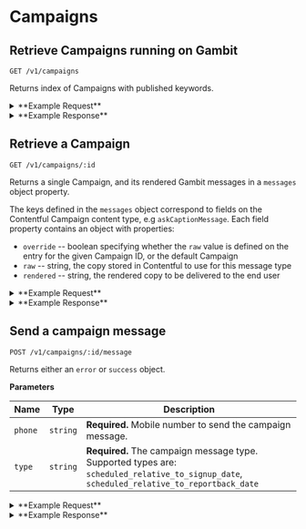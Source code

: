 # Campaigns

## Retrieve Campaigns running on Gambit

```
GET /v1/campaigns
```

Returns index of Campaigns with published keywords.

<details><summary>**Example Request**</summary><p>

```
curl http://localhost:5000/v1/campaigns \
  -H "Accept: application/json" \
  -H "Content-Type: application/json" \
```

</p></details>

<details><summary>**Example Response**</summary><p>

```
{
  "data": [
    {
      "id": "46",
      "title": "Don't Be a Sucker",
      "status": "closed",
      "keywords": [
        {
          "keyword": "SUCKERBOT"
        }
      ],
      "current_run": 7547,
      "mobilecommons_group_doing": 284005,
      "mobilecommons_group_completed": 284011
    },
    {
      "id": "2070",
      "title": "Bumble Bands",
      "status": "active",
      "keywords": [
        {
          "keyword": "BUMBLEBOT"
        },
        {
          "keyword": "BEESBOT"
        }
      ]
    },
    {
      "id": "3590",
      "title": "Shower Songs",
      "status": "active",
      "keywords": [
        {
          "keyword": "SHOWERBOT"
        }
      ]
    },
    {
      "id": "7483",
      "title": "Rinse, Recycle, Repeat",
      "status": "active",
      "keywords": [
        {
          "keyword": "RINSEBOT"
        }
      ]
    }
  ]
}
```

</p></details>

## Retrieve a Campaign

```
GET /v1/campaigns/:id
```

Returns a single Campaign, and its rendered Gambit messages in a `messages` object property.

The keys defined in the `messages` object correspond to fields on the Contentful Campaign content
type, e.g `askCaptionMessage`. Each field property contains an object with properties:

* `override` -- boolean specifying whether the `raw` value is defined on the entry for the
given Campaign ID, or the default Campaign
* `raw` -- string, the copy stored in Contentful to use for this message type
* `rendered` -- string, the rendered copy to be delivered to the end user

<details><summary>**Example Request**</summary><p>

```
curl http://localhost:5000/v1/campaigns/7483 \
     -H "Accept: application/json" \
     -H "Content-Type: application/json" \
```

</p></details>
<details><summary>**Example Response**</summary><p>

```
{
  "data": {
    "id": "7483",
    "title": "Rinse, Recycle, Repeat",
    "status": "active",
    "templates": {
      "gambitSignupMenu": {
        "override": true,
        "raw": "Great - it's simple: Keep beauty and personal care products out of landfills by making fun and creative recycling bins for the bathroom! \n\nThis action should take between 10 - 20 mins. Make it colorful so friends and family won't forget to recycle their bathroom empties. \n\nWhen you're done, text START to share a photo of your bin and you'll be entered to win a $5000 scholarship!",
        "rendered": "Great - it's simple: Keep beauty and personal care products out of landfills by making fun and creative recycling bins for the bathroom! \n\nThis action should take between 10 - 20 mins. Make it colorful so friends and family won't forget to recycle their bathroom empties. \n\nWhen you're done, text START to share a photo of your bin and you'll be entered to win a $5000 scholarship!"
      },
      "externalSignupMenu": {
        "override": true,
        "raw": "Thanks for joining {{title}}!\n\nNearly half of Americans don’t regularly recycle their beauty and personal care products. That’s a major reason these items account for a significant amount of landfill waste.\n\nThe solution is simple: Make fun and creative bins for bathrooms.\n\nOnce you have created some bathroom recycling bins, take a pic to prove it! Then text {{cmd_reportback}} to share it with us!",
        "rendered": "Thanks for joining Rinse Recycle Repeat!\n\nNearly half of Americans don’t regularly recycle their beauty and personal care products. That’s a major reason these items account for a significant amount of landfill waste.\n\nThe solution is simple: Make fun and creative bins for bathrooms.\n\nOnce you have created some bathroom recycling bins, take a pic to prove it! Then text P to share it with us!"
      },
      ...
    },
    "keywords": [
      {
        "keyword": "RINSEBOT"
      }
    ],
    "contentfulUri": "https://app.contentful.com/spaces/pupp3tSl0Th/entries/3tUIp8oqTemqaSOKqGwIe6"
  }
}
```

</p></details>

## Send a campaign message

```
POST /v1/campaigns/:id/message
```

Returns either an `error` or `success` object.

**Parameters**

Name | Type | Description
--- | --- | ---
`phone` | `string` | **Required.** Mobile number to send the campaign message.
`type`  | `string` | <div>**Required.** The campaign message type.</div><div>Supported types are: `scheduled_relative_to_signup_date`, `scheduled_relative_to_reportback_date`</div>

<details><summary>**Example Request**</summary><p>

```
curl http://localhost:5000/v1/campaigns/2900/message \
     -H "x-gambit-api-key: totallysecret" \
     -H "Accept: application/json" \
     -H "Content-Type: application/json" \
     -d '{"phone": "5555555511", "type": "scheduled_relative_to_signup_date"}'
```

</p></details>

<details><summary>**Example Response**</summary><p>

```
{
  "success": {
    "code": 200,
    "message": "@dev: Have you completed Get Lucky yet?  \n\nIf you have created some fortune tellers, take a pic to prove it and text back LUCKYBOT"
  }
}
```

</p></details>
